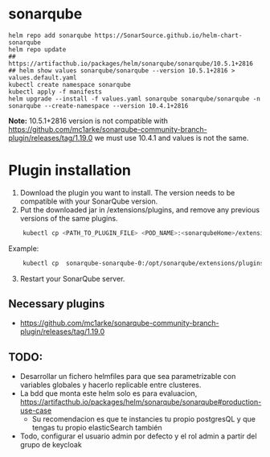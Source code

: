 # sonarqube

``` shell
helm repo add sonarqube https://SonarSource.github.io/helm-chart-sonarqube
helm repo update
## https://artifacthub.io/packages/helm/sonarqube/sonarqube/10.5.1+2816
## helm show values sonarqube/sonarqube --version 10.5.1+2816 > values.default.yaml
kubectl create namespace sonarqube
kubectl apply -f manifests
helm upgrade --install -f values.yaml sonarqube sonarqube/sonarqube -n sonarqube --create-namespace --version 10.4.1+2816 
```
**Note:** 10.5.1+2816 version is not compatible with https://github.com/mc1arke/sonarqube-community-branch-plugin/releases/tag/1.19.0 we must use 10.4.1 and values is not the same.

# Plugin installation

1. Download the plugin you want to install. The version needs to be compatible with your SonarQube version.
2. Put the downloaded jar in <sonarqubeHome>/extensions/plugins, and remove any previous versions of the same plugins.
```bash
    kubectl cp <PATH_TO_PLUGIN_FILE> <POD_NAME>:<sonarqubeHome>/extensions/plugins> -c sonarqube -n sonarqube
```
Example:
```bash
    kubectl cp  sonarqube-sonarqube-0:/opt/sonarqube/extensions/plugins -c sonarqube -n sonarqube
```
    
3. Restart your SonarQube server.

## Necessary plugins
- https://github.com/mc1arke/sonarqube-community-branch-plugin/releases/tag/1.19.0

## TODO:

- Desarrollar un fichero helmfiles para que sea parametrizable con variables globales y hacerlo replicable entre clusteres.
- La bdd que monta este helm solo es para evaluacion,  https://artifacthub.io/packages/helm/sonarqube/sonarqube#production-use-case
    - Su recomendacion es que te instancies tu propio postgresQL y que tengas tu propio elasticSearch también
- Todo, configurar el usuario admin por defecto y el rol admin a partir del grupo de keycloak
